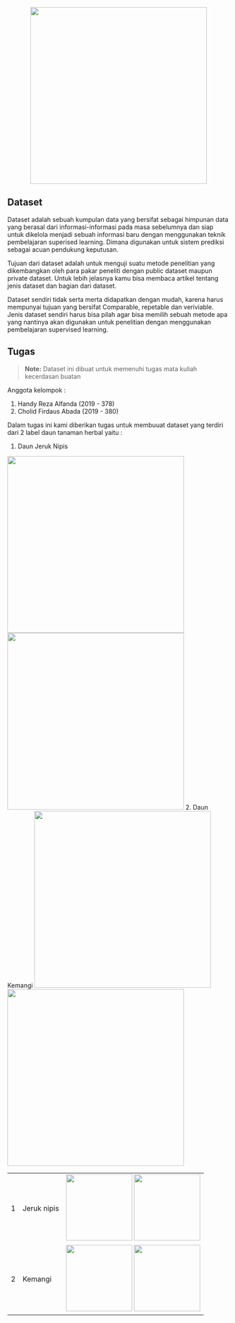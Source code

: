 <p align="center"><a href="https://laravel.com" target="_blank"><img src="https://images.squarespace-cdn.com/content/v1/5f47ace076731e4c0243506b/1613553171234-ZUSGE9QEWEOGYSPV5A8L/20210215+AI.png" width="400"></a></p>



## Dataset

  Dataset adalah sebuah kumpulan data yang bersifat sebagai himpunan data yang berasal dari informasi-informasi pada masa sebelumnya dan siap untuk dikelola menjadi sebuah informasi baru dengan menggunakan teknik pembelajaran superised learning. Dimana digunakan untuk sistem prediksi sebagai acuan pendukung keputusan.

  Tujuan dari dataset adalah untuk menguji suatu metode penelitian yang dikembangkan oleh para pakar peneliti dengan public dataset maupun private dataset. Untuk lebih jelasnya kamu bisa membaca artikel tentang jenis dataset dan bagian dari dataset.

  Dataset sendiri tidak serta merta didapatkan dengan mudah, karena harus mempunyai tujuan yang bersifat Comparable, repetable dan veriviable. Jenis dataset sendiri harus bisa pilah agar bisa memilih sebuah metode apa yang nantinya akan digunakan untuk penelitian dengan menggunakan pembelajaran supervised learning.


## Tugas 

> **Note:** Dataset ini dibuat untuk memenuhi tugas mata kuliah kecerdasan buatan 

Anggota kelompok :
1. Handy Reza Alfanda   (2019 - 378)
2. Cholid Firdaus Abada (2019 - 380)

Dalam tugas ini kami diberikan tugas untuk membuuat dataset yang terdiri dari 2 label daun tanaman herbal yaitu :
1. Daun Jeruk Nipis
<img src="https://statik.tempo.co/data/2021/01/26/id_996475/996475_720.jpg" width="400">
<img src="https://static.duta.co/wp-content/uploads/2017/12/jeruknipis-696x522.jpg" width="400">
2. Daun Kemangi
<img src="https://cdns.klimg.com/kapanlagi.com/p/headline/476x238/9-manfaat-kemangi-bagi-kesehatan-dan-ke-57d817.jpg" width="400">
<img src="https://statik.tempo.co/data/2020/10/27/id_976445/976445_720.jpg" width="400">

<table style="width:100%">
  <tr>
    <td>1</td>
    <td>Jeruk nipis</td>
    <td><img src="https://statik.tempo.co/data/2021/01/26/id_996475/996475_720.jpg" height="150" width="150">
<img src="https://static.duta.co/wp-content/uploads/2017/12/jeruknipis-696x522.jpg" height="150" width="150"></td>
  </tr>
  <tr>
    <td>2</td>
    <td>Kemangi</td>
    <td><img src="https://cdns.klimg.com/kapanlagi.com/p/headline/476x238/9-manfaat-kemangi-bagi-kesehatan-dan-ke-57d817.jpg" height="150" width="150">
<img src="https://statik.tempo.co/data/2020/10/27/id_976445/976445_720.jpg" height="150" width="150"></td>
  </tr>
</table>
